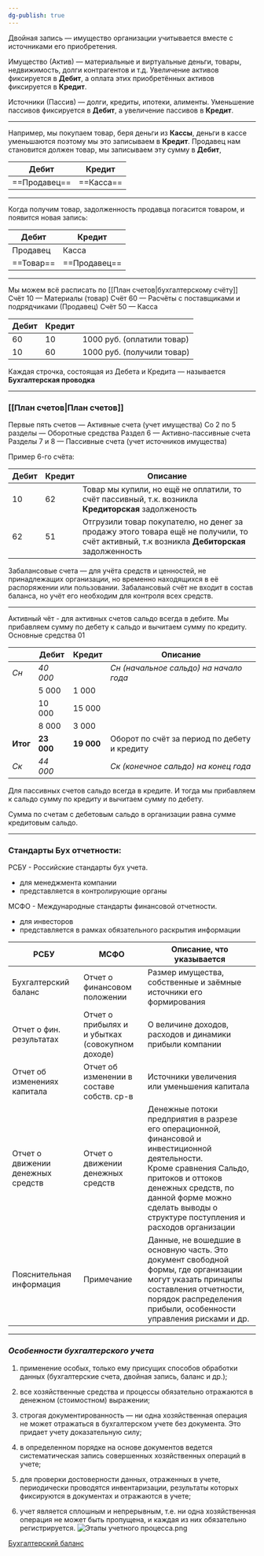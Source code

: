 ```yaml
---
dg-publish: true
---
```

Двойная запись —  имущество организации учитывается вместе с источниками его приобретения.

Имущество (Актив) — материальные и виртуальные деньги, товары, недвижимость, долги контрагентов и т.д.
Увеличение активов фиксируется в **Дебит**, а оплата этих приобретённых активов фиксируется в **Кредит**.

Источники (Пассив) — долги, кредиты, ипотеки, алименты.
Уменьшение пассивов фиксируется в **Дебит**, а увеличение пассивов в **Кредит**.
****
Например, мы покупаем товар, беря деньги из **Кассы**, деньги в кассе уменьшаются поэтому мы это записываем в **Кредит**.
Продавец нам становится должен товар, мы записываем эту сумму в **Дебит**, 

| Дебит    | Кредит |
| -------- | ------ |
| ==Продавец== | ==Касса==  |
****
Когда получим товар, задолженность продавца погасится товаром, и появится новая запись:

| Дебит     | Кредит       |
| --------- | ------------ |
| Продавец  | Касса        |
| ==Товар== | ==Продавец== |
****
Мы можем всё расписать по [[План счетов\|бухгалтерскому счёту]]
Счёт 10 — Материалы (товар)
Счёт 60 — Расчёты с поставщиками и подрядчиками (Продавец)
Счёт 50 — Касса

| Дебит | Кредит |                            |
| ----- | ------ | -------------------------- |
| 60    | 10     | 1000 руб. (оплатили товар) |
| 10    | 60     | 1000 руб. (получили товар) |
Каждая строчка, состоящая из Дебета и Кредита — называется **Бухгалтерская проводка** 
****
### [[План счетов\|План счетов]]
Первые пять счетов — Активные счета (учет имущества)
Со 2 по 5 разделы — Оборотные средства
Раздел 6 — Активно-пассивные счета
Разделы 7 и 8 — Пассивные счета (учет источников имущества)

Пример 6-го счёта: 

| Дебит | Кредит | Описание                                                                                                                                   |
| ----- | ------ | ------------------------------------------------------------------------------------------------------------------------------------------ |
| 10    | 62     | Товар мы купили, но ещё не оплатили, то счёт пассивный, т.к. возникла **Кредиторская** задолженость                                        |
| 62    | 51     | Отгрузили товар покупателю, но денег за продажу этого товара ещё не получили, то счёт активный, т.к возникла **Дебиторская** задолженность |
Забалансовые счета — для учёта средств и ценностей, не принадлежащих организации, но временно находящихся в её распоряжении или пользовании.
Забалансовый счёт не входит в состав баланса, но учёт его необходим для контроля всех средств.
****
Активный чёт - для активных счетов сальдо всегда в дебите. Мы прибавляем сумму по дебету к сальдо и вычитаем сумму по кредиту.
Основные средства 01

|          | Дебит      | Кредит     | Описание                                     |
| -------- | ---------- | ---------- | -------------------------------------------- |
| *Сн*       | *40 000*   |            | *Сн (начальное сальдо) на начало года*         |
|          | 5 000      | 1 000      |                                              |
|          | 10 000     | 15 000     |                                              |
|          | 8 000      | 3 000      |                                              |
| **Итог** | **23 000** | **19 000** | Оборот по счёт за период по дебету и кредиту |
| *Ск*       | *44 000*   |            | *Ск (конечное сальдо) на конец года*           |
Для пассивных счетов сальдо всегда в кредите. И тогда мы прибавляем к сальдо сумму по кредиту и вычитаем сумму по дебету.

Сумма по счетам с дебетовым сальдо в организации равна сумме кредитовым сальдо. 
****
### Стандарты Бух отчетности:
РСБУ - Российские стандарты бух учета.
- для менеджмента компании
- представляется в контролирующие органы

МСФО - Международные стандарты финансовой отчетности.
- для инвесторов
- представляется в рамках обязательного раскрытия информации

| РСБУ                              | МСФО                                                   | Описание, что указывается                                                                                                                                                                                                                             |
| --------------------------------- | ------------------------------------------------------ | ----------------------------------------------------------------------------------------------------------------------------------------------------------------------------------------------------------------------------------------------------- |
| Бухгалтерский<br>баланс           | Отчет о финансовом<br>положении                        | Размер имущества,<br>собственные и заёмные<br>источники его формирования                                                                                                                                                                              |
| Отчет о фин.<br>результатах       | Отчет о прибылях и<br>и убытках<br>(совокупном доходе) | О величине доходов, расходов и динамики прибыли компании                                                                                                                                                                                              |
| Отчет об изменениях капитала      | Отчет об изменении в составе собств. ср-в              | Источники увеличения или уменьшения капитала                                                                                                                                                                                                          |
| Отчет о движении денежных средств | Отчет о движении денежных средств                      | Денежные потоки предприятия в разрезе его операционной, финансовой и инвестиционной деятельности.<br>Кроме сравнения Сальдо, притоков и оттоков денежных средств, по данной форме можно сделать выводы о структуре поступления и расходов организации |
| Пояснительная информация          | Примечание                                             | Данные, не вошедшие в основную часть. Это документ свободной формы, где организации могут указать принципы  составления отчетности, порядок распределения прибыли, особенности управления рисками и др.                                               |
****
### _Особенности бухгалтерского учета_

1) применение особых, только ему присущих способов обработки данных (бухгалтерские счета, двойная запись, баланс и др.);

2) все хозяйственные средства и процессы обязательно отражаются в денежном (стоимостном) выражении;

3) строгая документированность — ни одна хозяйственная операция не может отражаться в бухгалтерском учете без документа. Это придает учету доказательную силу;

4) в определенном порядке на основе документов ведется систематическая запись совершенных хозяйственных операций в учете;

5) для проверки достоверности данных, отраженных в учете, периодически проводятся инвентаризации, результаты которых фиксируются в документах и отражаются в учете;

6) учет является сплошным и непрерывным, т.е. ни одна хозяйственная операция не может быть пропущена, и каждая из них обязательно регистрируется.
![Этапы учетного процесса.png](/img/user/%D0%AD%D1%82%D0%B0%D0%BF%D1%8B%20%D1%83%D1%87%D0%B5%D1%82%D0%BD%D0%BE%D0%B3%D0%BE%20%D0%BF%D1%80%D0%BE%D1%86%D0%B5%D1%81%D1%81%D0%B0.png)

[Бухгалтерский баланс](https://www.youtube.com/watch?v=lzRP8JnG-dQ)
